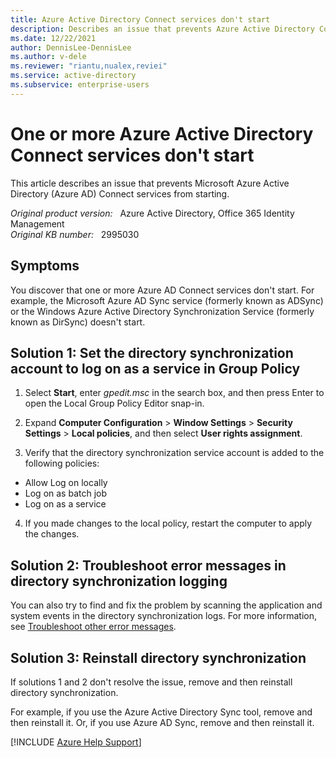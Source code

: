 ```yaml
---
title: Azure Active Directory Connect services don't start
description: Describes an issue that prevents Azure Active Directory Connect services from starting. Provides a resolution.
ms.date: 12/22/2021
author: DennisLee-DennisLee
ms.author: v-dele
ms.reviewer: "riantu,nualex,reviei"
ms.service: active-directory
ms.subservice: enterprise-users
---
```

# One or more Azure Active Directory Connect services don't start

This article describes an issue that prevents Microsoft Azure Active Directory (Azure AD) Connect services from starting.

_Original product version:_ &nbsp; Azure Active Directory, Office 365 Identity Management  
_Original KB number:_ &nbsp; 2995030

## Symptoms

You discover that one or more Azure AD Connect services don't start. For example, the Microsoft Azure AD Sync service (formerly known as ADSync) or the Windows Azure Active Directory Synchronization Service (formerly known as DirSync) doesn't start.

## Solution 1: Set the directory synchronization account to log on as a service in Group Policy

1. Select **Start**, enter _gpedit.msc_ in the search box, and then press Enter to open the Local Group Policy Editor snap-in.

2. Expand **Computer Configuration** > **Window Settings** > **Security Settings** > **Local policies**, and then select **User rights assignment**.

3. Verify that the directory synchronization service account is added to the following policies:

  - Allow Log on locally
  - Log on as batch job
  - Log on as a service  

4. If you made changes to the local policy, restart the computer to apply the changes.

## Solution 2: Troubleshoot error messages in directory synchronization logging

You can also try to find and fix the problem by scanning the application and system events in the directory synchronization logs. For more information, see [Troubleshoot other error messages](installation-configuration-wizard-errors.md#troubleshoot-other-error-messages).

## Solution 3: Reinstall directory synchronization

If solutions 1 and 2 don't resolve the issue, remove and then reinstall directory synchronization.

For example, if you use the Azure Active Directory Sync tool, remove and then reinstall it. Or, if you use Azure AD Sync, remove and then reinstall it.

[!INCLUDE [Azure Help Support](../../includes/azure-help-support.md)]
